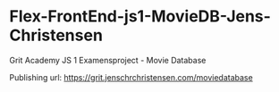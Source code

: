# Flex-FrontEnd-js1-MovieDB-Jens-Christensen
Grit Academy JS 1 Examensproject - Movie Database

Publishing url: https://grit.jenschrchristensen.com/moviedatabase

